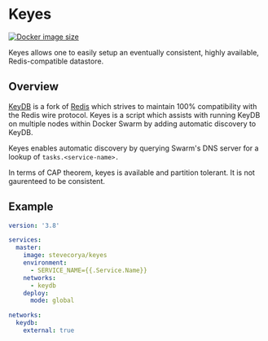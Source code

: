 # Keyes

[![Docker image size](https://img.shields.io/docker/image-size/stevecorya/keyes?style=flat-square)](https://hub.docker.com/r/stevecorya/keyes)

Keyes allows one to easily setup an eventually consistent, highly available, Redis-compatible datastore.

## Overview
[KeyDB](https://keydb.dev/) is a fork of [Redis](https://redis.io/) which strives to maintain 100% compatibility with the Redis wire protocol. Keyes is a script which assists with running KeyDB on multiple nodes within Docker Swarm by adding automatic discovery to KeyDB.

Keyes enables automatic discovery by querying Swarm's DNS server for a lookup of ```tasks.<service-name>.``` 

In terms of CAP theorem, keyes is available and partition tolerant. It is not gaurenteed to be consistent.

## Example
```yaml
version: '3.8'

services:
  master: 
    image: stevecorya/keyes
    environment:
      - SERVICE_NAME={{.Service.Name}}  
    networks:
      - keydb
    deploy:
      mode: global

networks:
  keydb:
    external: true
```

